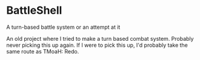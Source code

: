 # BattleShell
A turn-based battle system or an attempt at it


An old project where I tried to make a turn based combat system. Probably never picking this up again. If I were to pick this up, I'd probably take the same route as TMoaH: Redo.
